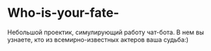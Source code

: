 # Who-is-your-fate-

Небольшой проектик, симулирующий работу чат-бота. В нем вы узнаете, кто из всемирно-известных актеров ваша судьба:)
